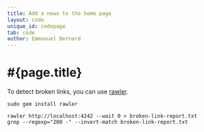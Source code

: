 ```yaml
---
title: Add a news to the home page
layout: code
unique_id: codepage
tab: code
author: Emmanuel Bernard
---
```

# #{page.title}

To detect broken links, you can use [rawler](https://github.com/oscardelben/rawler).

<!-- lang: none -->
    sudo gem install rawler


<!-- lang: none -->
    rawler http://localhost:4242 --wait 0 > broken-link-report.txt
    grep --regexp="200 -" --invert-match broken-link-report.txt